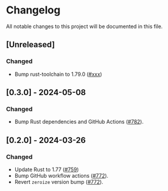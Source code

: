 # Changelog

All notable changes to this project will be documented in this file.

## [Unreleased]

### Changed

- Bump rust-toolchain to 1.79.0 ([#xxx])

[#xxx]: https://github.com/stackabletech/operator-rs/pull/xxx

## [0.3.0] - 2024-05-08

### Changed

- Bump Rust dependencies and GitHub Actions ([#782]).

[#782]: https://github.com/stackabletech/operator-rs/pull/782

## [0.2.0] - 2024-03-26

### Changed

- Update Rust to 1.77 ([#759])
- Bump GitHub workflow actions ([#772]).
- Revert `zeroize` version bump ([#772]).

[#759]: https://github.com/stackabletech/operator-rs/pull/759
[#772]: https://github.com/stackabletech/operator-rs/pull/772
